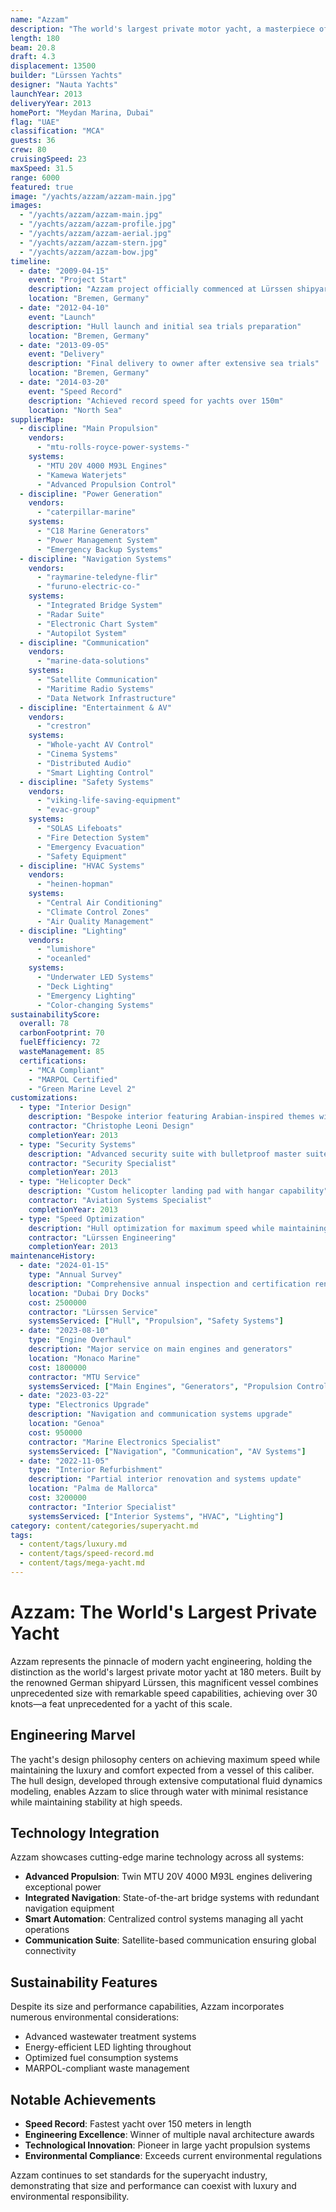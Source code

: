 ```yaml
---
name: "Azzam"
description: "The world's largest private motor yacht, a masterpiece of engineering excellence combining speed, luxury, and cutting-edge technology."
length: 180
beam: 20.8
draft: 4.3
displacement: 13500
builder: "Lürssen Yachts"
designer: "Nauta Yachts"
launchYear: 2013
deliveryYear: 2013
homePort: "Meydan Marina, Dubai"
flag: "UAE"
classification: "MCA"
guests: 36
crew: 80
cruisingSpeed: 23
maxSpeed: 31.5
range: 6000
featured: true
image: "/yachts/azzam/azzam-main.jpg"
images:
  - "/yachts/azzam/azzam-main.jpg"
  - "/yachts/azzam/azzam-profile.jpg"
  - "/yachts/azzam/azzam-aerial.jpg"
  - "/yachts/azzam/azzam-stern.jpg"
  - "/yachts/azzam/azzam-bow.jpg"
timeline:
  - date: "2009-04-15"
    event: "Project Start"
    description: "Azzam project officially commenced at Lürssen shipyard"
    location: "Bremen, Germany"
  - date: "2012-04-10"
    event: "Launch"
    description: "Hull launch and initial sea trials preparation"
    location: "Bremen, Germany"
  - date: "2013-09-05"
    event: "Delivery"
    description: "Final delivery to owner after extensive sea trials"
    location: "Bremen, Germany"
  - date: "2014-03-20"
    event: "Speed Record"
    description: "Achieved record speed for yachts over 150m"
    location: "North Sea"
supplierMap:
  - discipline: "Main Propulsion"
    vendors:
      - "mtu-rolls-royce-power-systems-"
    systems:
      - "MTU 20V 4000 M93L Engines"
      - "Kamewa Waterjets"
      - "Advanced Propulsion Control"
  - discipline: "Power Generation"
    vendors:
      - "caterpillar-marine"
    systems:
      - "C18 Marine Generators"
      - "Power Management System"
      - "Emergency Backup Systems"
  - discipline: "Navigation Systems"
    vendors:
      - "raymarine-teledyne-flir"
      - "furuno-electric-co-"
    systems:
      - "Integrated Bridge System"
      - "Radar Suite"
      - "Electronic Chart System"
      - "Autopilot System"
  - discipline: "Communication"
    vendors:
      - "marine-data-solutions"
    systems:
      - "Satellite Communication"
      - "Maritime Radio Systems"
      - "Data Network Infrastructure"
  - discipline: "Entertainment & AV"
    vendors:
      - "crestron"
    systems:
      - "Whole-yacht AV Control"
      - "Cinema Systems"
      - "Distributed Audio"
      - "Smart Lighting Control"
  - discipline: "Safety Systems"
    vendors:
      - "viking-life-saving-equipment"
      - "evac-group"
    systems:
      - "SOLAS Lifeboats"
      - "Fire Detection System"
      - "Emergency Evacuation"
      - "Safety Equipment"
  - discipline: "HVAC Systems"
    vendors:
      - "heinen-hopman"
    systems:
      - "Central Air Conditioning"
      - "Climate Control Zones"
      - "Air Quality Management"
  - discipline: "Lighting"
    vendors:
      - "lumishore"
      - "oceanled"
    systems:
      - "Underwater LED Systems"
      - "Deck Lighting"
      - "Emergency Lighting"
      - "Color-changing Systems"
sustainabilityScore:
  overall: 78
  carbonFootprint: 70
  fuelEfficiency: 72
  wasteManagement: 85
  certifications:
    - "MCA Compliant"
    - "MARPOL Certified"
    - "Green Marine Level 2"
customizations:
  - type: "Interior Design"
    description: "Bespoke interior featuring Arabian-inspired themes with modern luxury"
    contractor: "Christophe Leoni Design"
    completionYear: 2013
  - type: "Security Systems"
    description: "Advanced security suite with bulletproof master suite"
    contractor: "Security Specialist"
    completionYear: 2013
  - type: "Helicopter Deck"
    description: "Custom helicopter landing pad with hangar capability"
    contractor: "Aviation Systems Specialist"
    completionYear: 2013
  - type: "Speed Optimization"
    description: "Hull optimization for maximum speed while maintaining comfort"
    contractor: "Lürssen Engineering"
    completionYear: 2013
maintenanceHistory:
  - date: "2024-01-15"
    type: "Annual Survey"
    description: "Comprehensive annual inspection and certification renewal"
    location: "Dubai Dry Docks"
    cost: 2500000
    contractor: "Lürssen Service"
    systemsServiced: ["Hull", "Propulsion", "Safety Systems"]
  - date: "2023-08-10"
    type: "Engine Overhaul"
    description: "Major service on main engines and generators"
    location: "Monaco Marine"
    cost: 1800000
    contractor: "MTU Service"
    systemsServiced: ["Main Engines", "Generators", "Propulsion Control"]
  - date: "2023-03-22"
    type: "Electronics Upgrade"
    description: "Navigation and communication systems upgrade"
    location: "Genoa"
    cost: 950000
    contractor: "Marine Electronics Specialist"
    systemsServiced: ["Navigation", "Communication", "AV Systems"]
  - date: "2022-11-05"
    type: "Interior Refurbishment"
    description: "Partial interior renovation and systems update"
    location: "Palma de Mallorca"
    cost: 3200000
    contractor: "Interior Specialist"
    systemsServiced: ["Interior Systems", "HVAC", "Lighting"]
category: content/categories/superyacht.md
tags:
  - content/tags/luxury.md
  - content/tags/speed-record.md
  - content/tags/mega-yacht.md
---
```


# Azzam: The World's Largest Private Yacht

Azzam represents the pinnacle of modern yacht engineering, holding the distinction as the world's largest private motor yacht at 180 meters. Built by the renowned German shipyard Lürssen, this magnificent vessel combines unprecedented size with remarkable speed capabilities, achieving over 30 knots—a feat unprecedented for a yacht of this scale.

## Engineering Marvel

The yacht's design philosophy centers on achieving maximum speed while maintaining the luxury and comfort expected from a vessel of this caliber. The hull design, developed through extensive computational fluid dynamics modeling, enables Azzam to slice through water with minimal resistance while maintaining stability at high speeds.

## Technology Integration

Azzam showcases cutting-edge marine technology across all systems:

- **Advanced Propulsion**: Twin MTU 20V 4000 M93L engines delivering exceptional power
- **Integrated Navigation**: State-of-the-art bridge systems with redundant navigation equipment
- **Smart Automation**: Centralized control systems managing all yacht operations
- **Communication Suite**: Satellite-based communication ensuring global connectivity

## Sustainability Features

Despite its size and performance capabilities, Azzam incorporates numerous environmental considerations:
- Advanced wastewater treatment systems
- Energy-efficient LED lighting throughout
- Optimized fuel consumption systems
- MARPOL-compliant waste management

## Notable Achievements

- **Speed Record**: Fastest yacht over 150 meters in length
- **Engineering Excellence**: Winner of multiple naval architecture awards
- **Technological Innovation**: Pioneer in large yacht propulsion systems
- **Environmental Compliance**: Exceeds current environmental regulations

Azzam continues to set standards for the superyacht industry, demonstrating that size and performance can coexist with luxury and environmental responsibility.